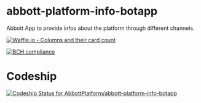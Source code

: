 # abbott-platform-info-botapp
Abbott App to provide infos about the platform through different channels.

[![Waffle.io - Columns and their card count](https://badge.waffle.io/AbbottPlatform/abbott-platform-info-botapp.svg?columns=all)](https://waffle.io/AbbottPlatform/abbott-platform-info-botapp)

[![BCH compliance](https://bettercodehub.com/edge/badge/AbbottPlatform/abbott-platform-info-botapp?branch=master)](https://bettercodehub.com/)

# Codeship 
[ ![Codeship Status for AbbottPlatform/abbott-platform-info-botapp](https://app.codeship.com/projects/e0ea9110-a7a0-0135-0b64-5efbcef9ac92/status?branch=master-ci-codeship)](https://app.codeship.com/projects/255873)
